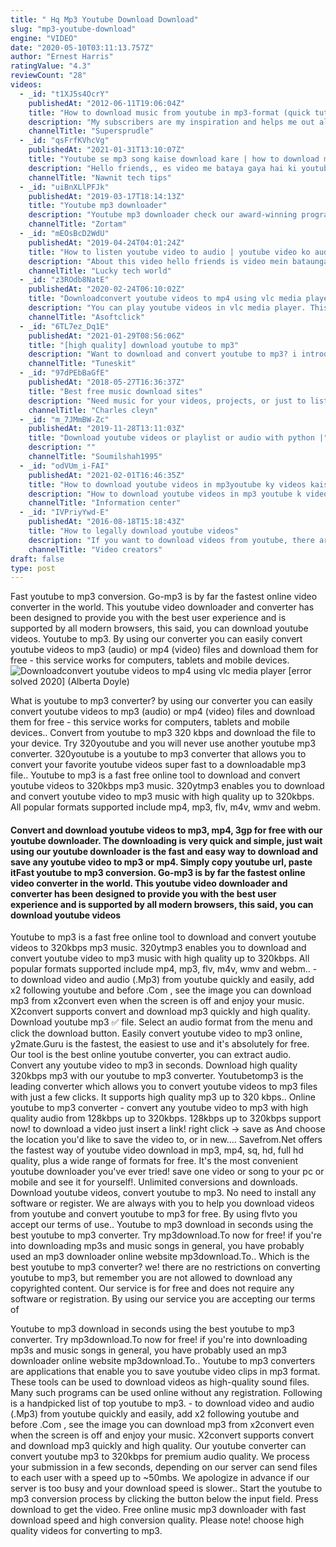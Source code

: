 ```yaml
---
title: " Hq Mp3 Youtube Download Download"
slug: "mp3-youtube-download"
engine: "VIDEO"
date: "2020-05-10T03:11:13.757Z"
author: "Ernest Harris"
ratingValue: "4.3"
reviewCount: "28"
videos:
  - _id: "t1XJ5s4OcrY"
    publishedAt: "2012-06-11T19:06:04Z"
    title: "How to download music from youtube in mp3-format (quick tutorial)"
    description: "My subscribers are my inspiration and helps me out alot!! just a quick tutorial for how to download music and playlists from youtube in mp3"
    channelTitle: "Supersprudle"
  - _id: "qsFrfKVhcVg"
    publishedAt: "2021-01-31T13:10:07Z"
    title: "Youtube se mp3 song kaise download kare | how to download mp3 song from youtube |"
    description: "Hello friends,, es video me bataya gaya hai ki youtube video ko mp3 me download kaise kare.. Like,share&amp;subscribe link :-"
    channelTitle: "Nawnit tech tips"
  - _id: "uiBnXLlPFJk"
    publishedAt: "2019-03-17T18:14:13Z"
    title: "Youtube mp3 downloader"
    description: "Youtube mp3 downloader check our award-winning program zortam mp3 media studio at ."
    channelTitle: "Zortam"
  - _id: "mEOsBcD2WdU"
    publishedAt: "2019-04-24T04:01:24Z"
    title: "How to listen youtube video to audio | youtube video ko audio me kaise sune | youtube hidden feature"
    description: "About this video hello friends is video mein bataunga ki youtube ke video ko mp3 kaise sune 1- app link-"
    channelTitle: "Lucky tech world"
  - _id: "z3ROdb8NatE"
    publishedAt: "2020-02-24T06:10:02Z"
    title: "Downloadconvert youtube videos to mp4 using vlc media player [error solved 2020]"
    description: "You can play youtube videos in vlc media player. This video is about how you can download youtube videos with vlc on windows. Vlc has a hidden"
    channelTitle: "Asoftclick"
  - _id: "6TL7ez_Dq1E"
    publishedAt: "2021-01-29T08:56:06Z"
    title: "[high quality] download youtube to mp3"
    description: "Want to download and convert youtube to mp3? i introduce how to download any youtube video and save it as mp3 in high quality with tuneskit audio"
    channelTitle: "Tuneskit"
  - _id: "97dPEbBaGfE"
    publishedAt: "2018-05-27T16:36:37Z"
    title: "Best free music download sites"
    description: "Need music for your videos, projects, or just to listen to? here is a free 30 day trial on epidemic sound⬇️ hope"
    channelTitle: "Charles cleyn"
  - _id: "m_7JMmBW-Zc"
    publishedAt: "2019-11-28T13:11:03Z"
    title: "Download youtube videos or playlist or audio with python |"
    description: ""
    channelTitle: "Soumilshah1995"
  - _id: "odVUm_i-FAI"
    publishedAt: "2021-02-01T16:46:35Z"
    title: "How to download youtube videos in mp3youtube ky videos kaise mp3 ma convert kry"
    description: "How to download youtube videos in mp3 youtube k videos mobile ma kesy download kry . Youtube ky mp3 kesy download kry download youtube music, youtube"
    channelTitle: "Information center"
  - _id: "IVPriyYwd-E"
    publishedAt: "2016-08-18T15:18:43Z"
    title: "How to legally download youtube videos"
    description: "If you want to download videos from youtube, there are very few legal ways to do that. It&#39;s tempting to download videos from youtube to either watch later or to"
    channelTitle: "Video creators"
draft: false
type: post
---
```


Fast youtube to mp3 conversion. Go-mp3 is by far the fastest online video converter in the world. This youtube video downloader and converter has been designed to provide you with the best user experience and is supported by all modern browsers, this said, you can download youtube videos. Youtube to mp3. By using our converter you can easily convert youtube videos to mp3 (audio) or mp4 (video) files and download them for free - this service works for computers, tablets and mobile devices.
![Downloadconvert youtube videos to mp4 using vlc media player [error solved 2020] (Alberta Doyle)](https://i.ytimg.com/vi/z3ROdb8NatE/hqdefault.jpg "Downloadconvert youtube videos to mp4 using vlc media player [error solved 2020] (Charles Mills)")

What is youtube to mp3 converter? by using our converter you can easily convert youtube videos to mp3 (audio) or mp4 (video) files and download them for free - this service works for computers, tablets and mobile devices.. Convert from youtube to mp3 320 kbps and download the file to your device. Try 320youtube and you will never use another youtube mp3 converter. 320youtube is a youtube to mp3 converter that allows you to convert your favorite youtube videos super fast to a downloadable mp3 file.. Youtube to mp3 is a fast free online tool to download and convert youtube videos to 320kbps mp3 music. 320ytmp3 enables you to download and convert youtube video to mp3 music with high quality up to 320kbps. All popular formats supported include mp4, mp3, flv, m4v, wmv and webm.
<!--inArticleAds-->

<!--galleryOne-->

#### Convert and download youtube videos to mp3, mp4, 3gp for free with our youtube downloader. The downloading is very quick and simple, just wait using our youtube downloader is the fast and easy way to download and save any youtube video to mp3 or mp4. Simply copy youtube url, paste itFast youtube to mp3 conversion. Go-mp3 is by far the fastest online video converter in the world. This youtube video downloader and converter has been designed to provide you with the best user experience and is supported by all modern browsers, this said, you can download youtube videos
<!--inArticleAds-->

<!--galleryTwo-->

Youtube to mp3 is a fast free online tool to download and convert youtube videos to 320kbps mp3 music. 320ytmp3 enables you to download and convert youtube video to mp3 music with high quality up to 320kbps. All popular formats supported include mp4, mp3, flv, m4v, wmv and webm.. - to download video and audio (.Mp3) from youtube quickly and easily, add x2 following youtube and before .Com , see the image you can download mp3 from x2convert even when the screen is off and enjoy your music. X2convert supports convert and download mp3 quickly and high quality. Download youtube mp3 ✅ file. Select an audio format from the menu and click the download button. Easily convert youtube video to mp3 online, y2mate.Guru is the fastest, the easiest to use and it&#39;s absolutely for free. Our tool is the best online youtube converter, you can extract audio. Convert any youtube video to mp3 in seconds. Download high quality 320kbps mp3 with our youtube to mp3 converter. Youtubetomp3 is the leading converter which allows you to convert youtube videos to mp3 files with just a few clicks. It supports high quality mp3 up to 320 kbps.. Online youtube to mp3 converter - convert any youtube video to mp3 with high quality audio from 128kbps up to 320kbps. 128kbps up to 320kbps support now! to download a video just insert a link! right click -&gt; save as And choose the location you&#39;d like to save the video to, or in new.... Savefrom.Net offers the fastest way of youtube video download in mp3, mp4, sq, hd, full hd quality, plus a wide range of formats for free. It&#39;s the most convenient youtube downloader you&#39;ve ever tried! save one video or song to your pc or mobile and see it for yourself!. Unlimited conversions and downloads. Download youtube videos, convert youtube to mp3. No need to install any software or register. We are always with you to help you download videos from youtube and convert youtube to mp3 for free. By using flvto you accept our terms of use.. Youtube to mp3 download in seconds using the best youtube to mp3 converter. Try mp3download.To now for free! if you&#39;re into downloading mp3s and music songs in general, you have probably used an mp3 downloader online website mp3download.To.. Which is the best youtube to mp3 converter? we! there are no restrictions on converting youtube to mp3, but remember you are not allowed to download any copyrighted content. Our service is for free and does not require any software or registration. By using our service you are accepting our terms of
<!--galleryThree-->

Youtube to mp3 download in seconds using the best youtube to mp3 converter. Try mp3download.To now for free! if you&#39;re into downloading mp3s and music songs in general, you have probably used an mp3 downloader online website mp3download.To.. Youtube to mp3 converters are applications that enable you to save youtube video clips in mp3 format. These tools can be used to download videos as high-quality sound files. Many such programs can be used online without any registration. Following is a handpicked list of top youtube to mp3. - to download video and audio (.Mp3) from youtube quickly and easily, add x2 following youtube and before .Com , see the image you can download mp3 from x2convert even when the screen is off and enjoy your music. X2convert supports convert and download mp3 quickly and high quality. Our youtube converter can convert youtube mp3 to 320kbps for premium audio quality. We process your submission in a few seconds, depending on our server can send files to each user with a speed up to ~50mbs. We apologize in advance if our server is too busy and your download speed is slower.. Start the youtube to mp3 conversion process by clicking the button below the input field. Press download to get the video. Free online music mp3 downloader with fast download speed and high conversion quality. Please note! choose high quality videos for converting to mp3.